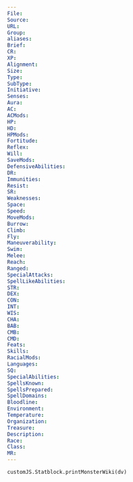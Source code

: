 ```yaml
---
File: 
Source: 
URL: 
Group: 
aliases: 
Brief: 
CR: 
XP: 
Alignment: 
Size: 
Type: 
SubType: 
Initiative: 
Senses: 
Aura: 
AC: 
ACMods: 
HP: 
HD: 
HPMods: 
Fortitude: 
Reflex: 
Will: 
SaveMods: 
DefensiveAbilities: 
DR: 
Immunities: 
Resist: 
SR: 
Weaknesses: 
Space: 
Speed: 
MoveMods: 
Burrow: 
Climb: 
Fly: 
Maneuverability: 
Swim: 
Melee: 
Reach: 
Ranged: 
SpecialAttacks: 
SpellLikeAbilities: 
STR: 
DEX: 
CON: 
INT: 
WIS: 
CHA: 
BAB: 
CMB: 
CMD: 
Feats: 
Skills: 
RacialMods: 
Languages: 
SQ: 
SpecialAbilities: 
SpellsKnown: 
SpellsPrepared: 
SpellDomains: 
Bloodline: 
Environment: 
Temperature: 
Organization: 
Treasure: 
Description: 
Race: 
Class: 
MR: 
---
```

```dataviewjs
customJS.Statblock.printMonsterWiki(dv)
```
